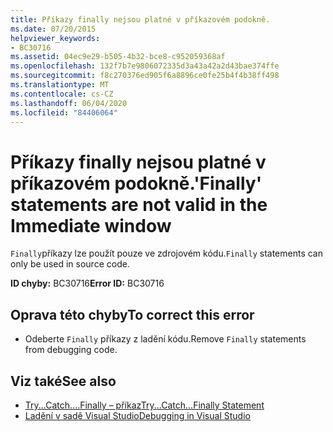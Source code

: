 ```yaml
---
title: Příkazy finally nejsou platné v příkazovém podokně.
ms.date: 07/20/2015
helpviewer_keywords:
- BC30716
ms.assetid: 04ec9e29-b505-4b32-bce8-c952059368af
ms.openlocfilehash: 132f7b7e9806072335d3a43a42a2d43bae374ffe
ms.sourcegitcommit: f8c270376ed905f6a8896ce0fe25b4f4b38ff498
ms.translationtype: MT
ms.contentlocale: cs-CZ
ms.lasthandoff: 06/04/2020
ms.locfileid: "84406064"
---
```

# <a name="finally-statements-are-not-valid-in-the-immediate-window"></a><span data-ttu-id="95a07-102">Příkazy finally nejsou platné v příkazovém podokně.</span><span class="sxs-lookup"><span data-stu-id="95a07-102">'Finally' statements are not valid in the Immediate window</span></span>
<span data-ttu-id="95a07-103">`Finally`příkazy lze použít pouze ve zdrojovém kódu.</span><span class="sxs-lookup"><span data-stu-id="95a07-103">`Finally` statements can only be used in source code.</span></span>  
  
 <span data-ttu-id="95a07-104">**ID chyby:** BC30716</span><span class="sxs-lookup"><span data-stu-id="95a07-104">**Error ID:** BC30716</span></span>  
  
## <a name="to-correct-this-error"></a><span data-ttu-id="95a07-105">Oprava této chyby</span><span class="sxs-lookup"><span data-stu-id="95a07-105">To correct this error</span></span>  
  
- <span data-ttu-id="95a07-106">Odeberte `Finally` příkazy z ladění kódu.</span><span class="sxs-lookup"><span data-stu-id="95a07-106">Remove `Finally` statements from debugging code.</span></span>  
  
## <a name="see-also"></a><span data-ttu-id="95a07-107">Viz také</span><span class="sxs-lookup"><span data-stu-id="95a07-107">See also</span></span>

- [<span data-ttu-id="95a07-108">Try...Catch....Finally – příkaz</span><span class="sxs-lookup"><span data-stu-id="95a07-108">Try...Catch...Finally Statement</span></span>](../language-reference/statements/try-catch-finally-statement.md)
- [<span data-ttu-id="95a07-109">Ladění v sadě Visual Studio</span><span class="sxs-lookup"><span data-stu-id="95a07-109">Debugging in Visual Studio</span></span>](/visualstudio/debugger/debugger-feature-tour)
